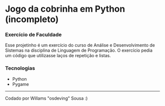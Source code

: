 # Jogo da cobrinha em Python (incompleto)

### Exercício de Faculdade

Esse projetinho é um exercício do curso de Análise e Desenvolvimento de Sistemas na disciplina de Linguagem de Programação.
O exercício pedia um código que utilizasse laços de repetição e listas.

### Tecnologias

- Python
- Pygame

---

Codado por Willams "osdeving" Sousa :)
